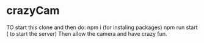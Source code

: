 # crazyCam
TO start this clone and then do:
npm i (for instaling packages)
npm run start ( to start the server)
Then allow the camera and have crazy fun.
